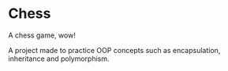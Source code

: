 # Chess
A chess game, wow!

A project made to practice OOP concepts such as encapsulation, inheritance and polymorphism.
